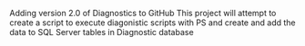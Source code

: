 Adding version 2.0 of Diagnostics to GitHub
This project will attempt to create a script to execute diagonistic scripts with PS and create and add the data to SQL Server tables in Diagnostic database
